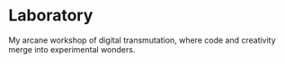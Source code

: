 # Laboratory

My arcane workshop of digital transmutation, where code and creativity merge into experimental wonders.